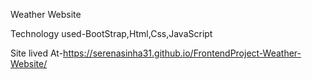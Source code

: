 Weather Website 



Technology used-BootStrap,Html,Css,JavaScript



Site lived At-https://serenasinha31.github.io/FrontendProject-Weather-Website/
